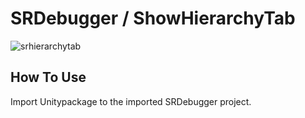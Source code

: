 # SRDebugger / ShowHierarchyTab  

![srhierarchytab](https://user-images.githubusercontent.com/17733911/39097102-afda892e-4692-11e8-8c6b-9a683f18943d.gif)

## How To Use
Import Unitypackage to the imported SRDebugger project.
